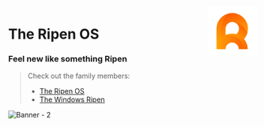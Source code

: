 <img align="right" width="100" height="100" src="Assets/ripenOs.png">

# The Ripen OS
### Feel new like something Ripen

> Check out the family members: 
> * [The Ripen OS](https://ripenos.github.io/)
> * [The Windows Ripen](https://ripenos.github.io/)


![Banner - 2](https://user-images.githubusercontent.com/120778877/209421296-1af41921-fb46-4895-8dac-9746d4655e71.png)
